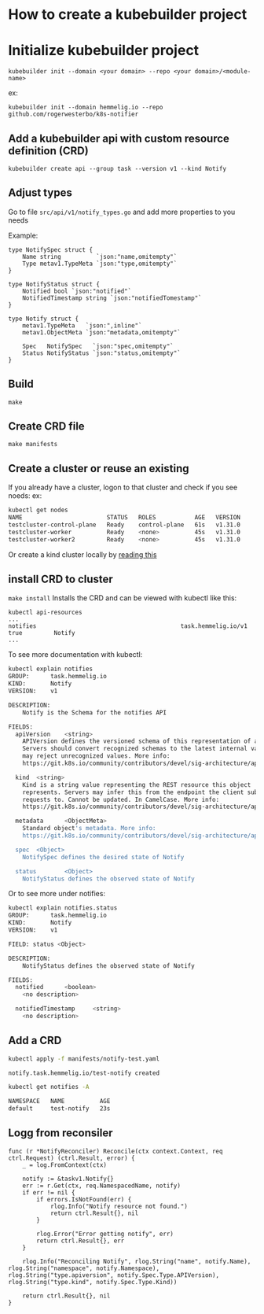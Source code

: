 # How to create a kubebuilder project

# Initialize kubebuilder project

`kubebuilder init --domain <your domain> --repo <your domain>/<module-name>`

ex:

`kubebuilder init --domain hemmelig.io --repo github.com/rogerwesterbo/k8s-notifier`

## Add a kubebuilder api with custom resource definition (CRD)

`kubebuilder create api --group task --version v1 --kind Notify`

## Adjust types

Go to file `src/api/v1/notify_types.go` and add more properties to you needs

Example:

```golang
type NotifySpec struct {
	Name string          `json:"name,omitempty"`
	Type metav1.TypeMeta `json:"type,omitempty"`
}

type NotifyStatus struct {
	Notified bool `json:"notified"`
    NotifiedTimestamp string `json:"notifiedTomestamp"`
}

type Notify struct {
	metav1.TypeMeta   `json:",inline"`
	metav1.ObjectMeta `json:"metadata,omitempty"`

	Spec   NotifySpec   `json:"spec,omitempty"`
	Status NotifyStatus `json:"status,omitempty"`
}
```

## Build

`make`

## Create CRD file

`make manifests`

## Create a cluster or reuse an existing

If you already have a cluster, logon to that cluster and check if you see noeds:
ex:

```bash
kubectl get nodes
NAME                        STATUS   ROLES           AGE   VERSION
testcluster-control-plane   Ready    control-plane   61s   v1.31.0
testcluster-worker          Ready    <none>          45s   v1.31.0
testcluster-worker2         Ready    <none>          45s   v1.31.0
```

Or create a kind cluster locally by [reading this](./k8s-locally.md)

## install CRD to cluster

`make install`
Installs the CRD and can be viewed with kubectl like this:

```bqsh
kubectl api-resources
...
notifies                                         task.hemmelig.io/v1               true         Notify
...
```

To see more documentation with kubectl:

```bash
kubectl explain notifies
GROUP:      task.hemmelig.io
KIND:       Notify
VERSION:    v1

DESCRIPTION:
    Notify is the Schema for the notifies API

FIELDS:
  apiVersion    <string>
    APIVersion defines the versioned schema of this representation of an object.
    Servers should convert recognized schemas to the latest internal value, and
    may reject unrecognized values. More info:
    https://git.k8s.io/community/contributors/devel/sig-architecture/api-conventions.md#resources

  kind  <string>
    Kind is a string value representing the REST resource this object
    represents. Servers may infer this from the endpoint the client submits
    requests to. Cannot be updated. In CamelCase. More info:
    https://git.k8s.io/community/contributors/devel/sig-architecture/api-conventions.md#types-kinds

  metadata      <ObjectMeta>
    Standard object's metadata. More info:
    https://git.k8s.io/community/contributors/devel/sig-architecture/api-conventions.md#metadata

  spec  <Object>
    NotifySpec defines the desired state of Notify

  status        <Object>
    NotifyStatus defines the observed state of Notify
```

Or to see more under notifies:

```bash
kubectl explain notifies.status
GROUP:      task.hemmelig.io
KIND:       Notify
VERSION:    v1

FIELD: status <Object>

DESCRIPTION:
    NotifyStatus defines the observed state of Notify

FIELDS:
  notified      <boolean>
    <no description>

  notifiedTimestamp     <string>
    <no description>
```

## Add a CRD

```bash
kubectl apply -f manifests/notify-test.yaml

notify.task.hemmelig.io/test-notify created
```

```bash
kubectl get notifies -A

NAMESPACE   NAME          AGE
default     test-notify   23s
```

## Logg from reconsiler

```golang
func (r *NotifyReconciler) Reconcile(ctx context.Context, req ctrl.Request) (ctrl.Result, error) {
	_ = log.FromContext(ctx)

	notify := &taskv1.Notify{}
	err := r.Get(ctx, req.NamespacedName, notify)
	if err != nil {
		if errors.IsNotFound(err) {
			rlog.Info("Notify resource not found.")
			return ctrl.Result{}, nil
		}

		rlog.Error("Error getting notify", err)
		return ctrl.Result{}, err
	}

	rlog.Info("Reconciling Notify", rlog.String("name", notify.Name), rlog.String("namespace", notify.Namespace), rlog.String("type.apiversion", notify.Spec.Type.APIVersion), rlog.String("type.kind", notify.Spec.Type.Kind))

	return ctrl.Result{}, nil
}
```
